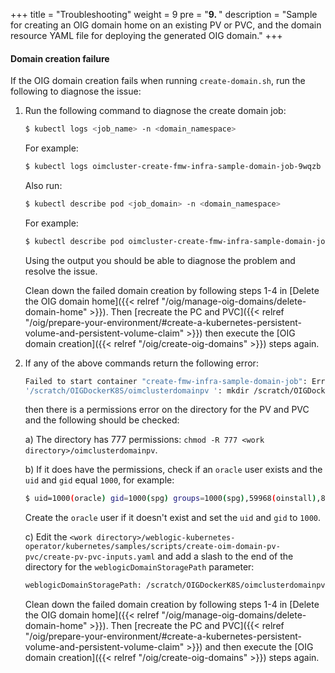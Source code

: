 +++
title = "Troubleshooting"
weight = 9
pre = "<b>9. </b>"
description = "Sample for creating an OIG domain home on an existing PV or PVC, and the domain resource YAML file for deploying the generated OIG domain."
+++

#### Domain creation failure

If the OIG domain creation fails when running `create-domain.sh`, run the following to diagnose the issue:

1. Run the following command to diagnose the create domain job:

   ```bash
   $ kubectl logs <job_name> -n <domain_namespace>
   ```
   
   For example:
   
   ```bash
   $ kubectl logs oimcluster-create-fmw-infra-sample-domain-job-9wqzb -n oimcluster
   ```
   
   Also run:

   ```bash
   $ kubectl describe pod <job_domain> -n <domain_namespace>
   ```   

   For example:
   
   ```bash
   $ kubectl describe pod oimcluster-create-fmw-infra-sample-domain-job-9wqzb -n oimcluster
   ```
   
   Using the output you should be able to diagnose the problem and resolve the issue. 
   
   Clean down the failed domain creation by following steps 1-4 in [Delete the OIG domain home]({{< relref "/oig/manage-oig-domains/delete-domain-home" >}}). Then 
   [recreate the PC and PVC]({{< relref "/oig/prepare-your-environment/#create-a-kubernetes-persistent-volume-and-persistent-volume-claim" >}}) then execute the [OIG domain creation]({{< relref "/oig/create-oig-domains" >}}) steps again.
   
2. If any of the above commands return the following error:

   ```bash
   Failed to start container "create-fmw-infra-sample-domain-job": Error response from daemon: error while creating mount source path
   '/scratch/OIGDockerK8S/oimclusterdomainpv ': mkdir /scratch/OIGDockerK8S/oimclusterdomainpv : permission denied
   ```
    
   then there is a permissions error on the directory for the PV and PVC and the following should be checked:
   
   a) The directory has 777 permissions: `chmod -R 777 <work directory>/oimclusterdomainpv`.
   
   b) If it does have the permissions, check if an `oracle` user exists and the `uid` and `gid` equal `1000`, for example:
   
   ```bash
   $ uid=1000(oracle) gid=1000(spg) groups=1000(spg),59968(oinstall),8500(dba),100(users),1007(cgbudba)
   ```
   
   Create the `oracle` user if it doesn't exist and set the `uid` and `gid` to `1000`.
   
   c) Edit the `<work directory>/weblogic-kubernetes-operator/kubernetes/samples/scripts/create-oim-domain-pv-pvc/create-pv-pvc-inputs.yaml` and add a slash to the end of the directory for the `weblogicDomainStoragePath` parameter:
   
   ```bash
   weblogicDomainStoragePath: /scratch/OIGDockerK8S/oimclusterdomainpv/
   ```
   
   Clean down the failed domain creation by following steps 1-4 in [Delete the OIG domain home]({{< relref "/oig/manage-oig-domains/delete-domain-home" >}}). Then 
   [recreate the PC and PVC]({{< relref "/oig/prepare-your-environment/#create-a-kubernetes-persistent-volume-and-persistent-volume-claim" >}}) and then execute the [OIG domain creation]({{< relref "/oig/create-oig-domains" >}}) steps again.
